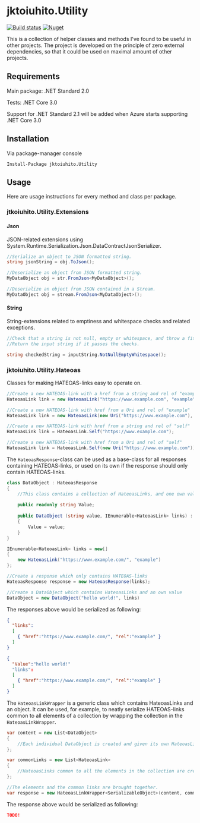 # jktoiuhito.Utility
[![Build status](https://ci.appveyor.com/api/projects/status/y8hmn87hrh9mt1kc?svg=true)](https://ci.appveyor.com/project/jktoiuhito/jktoiuhito-utility)
[![Nuget](https://img.shields.io/nuget/v/jktoiuhito.Utility)](https://www.nuget.org/packages/jktoiuhito.Utility/)

This is a collection of helper classes and methods I've found to be useful in other projects. The project is developed on the principle of zero external dependencies, so that it could be used on maximal amount of other projects.

## Requirements

Main package: .NET Standard 2.0

Tests: .NET Core 3.0

Support for .NET Standard 2.1 will be added when Azure starts supporting .NET Core 3.0

## Installation

Via package-manager console

`Install-Package jktoiuhito.Utility`

## Usage

Here are usage instructions for every method and class per package.

### jtkoiuhito.Utility.Extensions

#### Json

JSON-related extensions using System.Runtime.Serialization.Json.DataContractJsonSerializer.

```csharp
//Serialize an object to JSON formatted string.
string jsonString = obj.ToJson();

//Deserialize an object from JSON formatted string.
MyDataObject obj = str.FromJson<MyDataObject>();

//Deserialize an object from JSON contained in a Stream.
MyDataObject obj = stream.FromJson<MyDataObject>();
```

#### String

String-extensions related to emptiness and whitespace checks and related exceptions.

```csharp
//Check that a string is not null, empty or whitespace, and throw a fitting exception if it is.
//Return the input string if it passes the checks.

string checkedString = inputString.NotNullEmptyWhitespace();
```

### jktoiuhito.Utility.Hateoas

Classes for making HATEOAS-links easy to operate on.

```csharp
//Create a new HATEOAS-link with a href from a string and rel of "example"
HateoasLink link = new HateoasLink("https://www.example.com", "example");

//Create a new HATEOAS-link with href from a Uri and rel of "example"
HateoasLink link = new HateoasLink(new Uri("https://www.example.com"), "example");

//Create a new HATEOAS-link with href from a string and rel of "self"
HateoasLink link = HateoasLink.Self("https://www.example.com");

//Create a new HATEOAS-link with href from a Uri and rel of "self"
HateoasLink link = HateoasLink.Self(new Uri("https://www.example.com"));
```

The `HateoasResponse`-class can be used as a base-class for all responses containing HATEOAS-links, or used on its own if the response should only contain HATEOAS-links.

```csharp
class DataObject : HateoasResponse
{
    //This class contains a collection of HateoasLinks, and one own value.
    
    public readonly string Value;
    
    public DataObject (string value, IEnumerable<HateoasLink> links) : base(links)
    {
        Value = value;
    }
}

IEnumerable<HateoasLink> links = new[]
{
    new HateoasLink("https://www.example.com/", "example")
};

//Create a response which only contains HATEOAS-links
HateoasResponse response = new HateoasResponse(links);

//Create a DataObject which contains HateoasLinks and an own value
DataObject = new DataObject("hello world!", links)
```

The responses above would be serialized as following:

```json
{
  "links":
  [
    { "href":"https://www.example.com/", "rel":"example" }
  ]
}

{
  "Value":"hello world!"
  "links":
  [
    { "href":"https://www.example.com/", "rel":"example" }
  ]
}
``` 

The `HateoasLinkWrapper` is a generic class which contains HateoasLinks and an object. It can be used, for example, to neatly serialize HATEOAS-links common to all elements of a collection by wrapping the collection in the `HateoasLinkWrapper`.

```csharp
var content = new List<DataObject>
{
    //Each individual DataObject is created and given its own HateoasLinks
};

var commonLinks = new List<HateoasLink>
{
    //HateoasLinks common to all the elements in the collection are created here
};

//The elements and the common links are brought together.
var response = new HateoasLinkWrapper<SerializableObject>(content, commonLinks);
```

The response above would be serialized as following:

```json
TODO!
```
